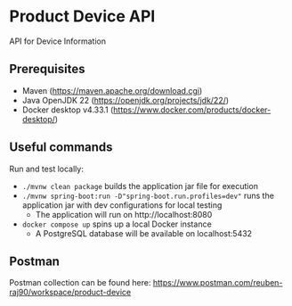 # Product Device API

API for Device Information

## Prerequisites

- Maven (https://maven.apache.org/download.cgi)
- Java OpenJDK 22 (https://openjdk.org/projects/jdk/22/)
- Docker desktop v4.33.1 (https://www.docker.com/products/docker-desktop/)

## Useful commands

Run and test locally:
-   `./mvnw clean package` builds the application jar file for execution
-   `./mvnw spring-boot:run -D"spring-boot.run.profiles=dev"` runs the application jar with dev configurations for local testing
    - The application will run on http://localhost:8080
-   `docker compose up` spins up a local Docker instance 
    - A PostgreSQL database will be available on localhost:5432

## Postman
Postman collection can be found here: https://www.postman.com/reuben-raj90/workspace/product-device